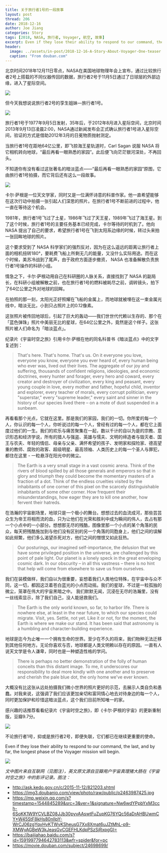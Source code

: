 ```yaml
---
title: 关于旅行者1号的一段故事
layout: post
thread: 206
date: 2018-12-16
author: Joe Jiang
categories: Story
tags: [2018, NASA, 旅行者, Voyager, 航空, 故事]
excerpt: Even if they lose their ability to respond to our command, the last, and by far, the longest phase of the Voyager mission will begin.
header:
  image: ../assets/in-post/2018-12-16-A-Story-About-Voyager-One-teaser.jpg
  caption: "From douban.com"
---
```


北京时间2018年12月11日零点，NASA在美国地球物理年会上宣布，通过比较旅行者2号上搭载的不同仪器传回的数据，旅行者2号于11月5日通过了日球层的外部边缘，进入了星际空间。

![](/assets/in-post/2018-12-16-A-Story-About-Voyager-One-1.jpeg )

但今天我想说说旅行者2号的孪生姐妹—旅行者1号。

![](/assets/in-post/2018-12-16-A-Story-About-Voyager-One-2.jpg )

旅行者1号于1977年9月5日发射，35年后，于2012年8月进入星际空间，北京时间2013年9月13日凌晨2:00，NASA通过新闻发布会正式确认旅行者1号进入星际空间，验证的方式是借助2012年3月的日冕物质抛射测定。

当旅行者1号在距地64亿公里，即飞掠海王星轨道时，Carl Sagan 说服 NASA 将它相机转向地球，“最后再看一眼熟悉的家园”。此后便飞向茫茫银河深处，不再回头。

不知道你有没有看过这张著名的暗淡蓝点——“最后再看一眼熟悉的家园”原图，它由旅行者1号拍摄，而它背后还有这么一段故事。

![](/assets/in-post/2018-12-16-A-Story-About-Voyager-One-3.jpg )

卡尔·萨根是一位天文学家，同时又是一位满怀诗意的科普作家。他一直希望能够在这次行动中拍摄一张引起人们深思的照片。在旅行者1号不断前进的过程中，他一直在等待这个机会。

1981年，旅行者1号飞过了土星，1986年飞过了天王星，1989年飞过了海王星。到了这个时候，旅行者1号的主要任务基本已经完成，卡尔等待的时机到了。他向 NASA 提出了自己的要求，希望旅行者1号在飞到太阳系边缘的时候，转过头来拍一张回眸地球的照片。

这个要求受到了 NASA 科学家们的强烈反对，因为在这么遥远的距离让旅行者上面的相机扭转180°，要耗费飞船上所剩无几的能量，又没什么实际用途。而在这个时候，美苏冷战到了尾声，由于政府方面逐步撤资， NASA 也准备解散负责旅行者1号操作的科研小组。

情急之下，卡尔·萨根动用自己在科研圈的人脉关系，直接找到了 NASA 的副局长，在科研小组被解散之前，也在旅行者1号的燃料被耗尽之前，调转镜头，拍下了64亿公里之外对地球的回眸。

在拍照的那一刻，太阳光正好照耀在飞船的金属上，而地球就被埋在这一束金属光线中，暗淡无比，小到只占照片上的0.12像素。

这张照片被传回地球后，引起了巨大的轰动——我们世世代代赖以生存的、那个在「蓝色弹珠」照片中美丽无比的星球，在64亿公里之外，竟然是这个样子。这张照片被人们命名为「暗淡蓝点」。

纪录片《宇宙时空之旅》引用卡尔·萨根在他的同名科普书《暗淡蓝点》中的文字复述到：

> That's here. That's home. That's us. On it everyone you love, everyone you know, everyone you ever heard of, every human being who ever was, lived out their lives. The aggregate of our joy and suffering, thousands of confident religions, ideologies, and economic doctrines, every hunter and forager, every hero and coward, every creator and destroyer of civilization, every king and peasant, every young couple in love, every mother and father, hopeful child, inventor and explorer, every teacher of morals, every corrupt politician, every "superstar," every "supreme leader," every saint and sinner in the history of our species lived there – on a mote of dust suspended in a sunbeam.

再看看那个光点，它就在这里。那是我们的家园，我们的一切。你所爱的每一个人，你认识的每一个人，你听说过的每一个人，曾经有过的每一个人，都在它上面度过他们的一生。我们的欢乐与痛苦聚集在一起，数以千计的自以为是的宗教、意识形态和经济学说，所有的猎人与强盗、英雄与懦夫、文明的缔造者与毁灭者、国王与农夫、年轻的情侣、母亲与父亲、满怀希望的孩子、发明家和探险家、德高望重的教师、腐败的政客、超级明星、最高领袖、人类历史上的每一个圣人与罪犯，都住在这里 - 一粒悬浮在阳光中的微尘。

> The Earth is a very small stage in a vast cosmic arena. Think of the rivers of blood spilled by all those generals and emperors so that in glory and triumph they could become the momentary masters of a fraction of a dot. Think of the endless cruelties visited by the inhabitants of one corner of this pixel on the scarcely distinguishable inhabitants of some other corner. How frequent their misunderstandings, how eager they are to kill one another, how fervent their hatreds.

在浩瀚的宇宙剧场里，地球只是一个极小的舞台。想想过去的血流成河，那些芸芸众生为帝王将相而流的血，只为让他们在光荣和胜利中成为瞬间的伟人，去占有那一个小点中的一小部分。想想那无尽的残酷，图像里那一个小点的某个角落的民众，每天把残酷施加到与他们没有区别的另一个角落的同胞身上，他们之间的误解如此频繁，他们多么渴望杀死对方，他们之间的憎恨又如此狂热。

> Our posturings, our imagined self-importance, the delusion that we have some privileged position in the universe, are challenged by this point of pale light. Our planet is a lonely speck in the great enveloping cosmic dark. In our obscurity – in all this vastness – there is no hint that help will come from elsewhere to save us from ourselves.

我们在装模做样，我们自以为很重要，妄想着我们人类地位特殊，在宇宙中与众不同，这一切，都因这泛着苍白蓝光的小点而动摇。我们的星球，不过是一粒孤独的微尘，笼罩在伟大的宇宙黑暗之中。 我们默默无闻，沉浸在无尽的浩瀚里，没有一丝线索显示，除了我们自己，没人能拯救我们。

> The Earth is the only world known, so far, to harbor life. There is nowhere else, at least in the near future, to which our species could migrate. Visit, yes. Settle, not yet. Like it or not, for the moment, the Earth is where we make our stand. It has been said that astronomy is a humbling and character-building experience.

地球是迄今为止唯一一个拥有生命的世界。至少在不久的将来，我们物种无法迁移到其他任何地方。无论你喜欢与否，地球都是人类文明赖以存在的原因。一直有人说天文学是令人谦卑，同时也是一种塑造性格的学问。

> There is perhaps no better demonstration of the folly of human conceits than this distant image. To me, it underscores our responsibility to deal more kindly with one another and to preserve and cherish the pale blue dot, the only home we've ever known.

大概没有比这张从远处拍摄我们微小世界的照片更好的示范，去展示人类自负和愚蠢。对我来说，这强调了我们应该更加亲切和富同情心地去对待身边的每一个人，同时更加保护和珍惜这暗淡蓝点，这个我们目前所知唯一的家。

感兴趣的话推荐看看纪录片《宇宙时空之旅》，即《卡尔·萨根的宇宙》的更新重制版，豆瓣9.7分。

![](/assets/in-post/2018-12-16-A-Story-About-Voyager-One-4.jpg )

不论旅行者1号，抑或是旅行者2号，即便失联，它们都已在继续更重要的使命。

Even if they lose their ability to respond to our command, the last, and by far, the longest phase of the Voyager mission will begin.

![](/assets/in-post/2018-12-16-A-Story-About-Voyager-One-5.jpg )

*文中图片来自互联网（见图注），英文原文源自豆瓣用户宇宙真理猪大肠在《宇宙时空之旅》中的影评记录。图注：*

* <http://ask.kedo.gov.cn/c/2015-11-12/821203.shtml>
* <https://img3.doubanio.com/view/photo/raw/public/p2463987425.jpg>
* <https://mp.weixin.qq.com/s?timestamp=1544845289&src=3&ver=1&signature=Nw6wdYPpbYxM3cch-6SoKK1W9YCVLBZ08JJb30pyvAAswtFuZupKG76YQc56aDrAHBUwmCY*W45StF8kHs80nIlpY-WrCJ06zgYqyHvKTWvKSheusG7Xx8Xmat6uJZtMhL-p9-XMWyAGBeW3kJeasGvCGEFHLKdpPSzSjRxpgGI=>
* <https://baijiahao.baidu.com/s?id=1591997794642783113&wfr=spider&for=pc>
* <https://movie.douban.com/subject/24698699/>